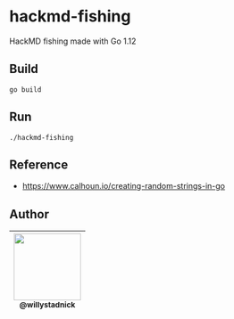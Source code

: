 # hackmd-fishing

HackMD fishing made with Go 1.12

## Build

```
go build
```

## Run

```
./hackmd-fishing
```

## Reference

- https://www.calhoun.io/creating-random-strings-in-go

## Author

| [<img src="https://avatars2.githubusercontent.com/u/1824706?s=120&v=4" width=120><br><sub>@willystadnick</sub>](https://github.com/willystadnick) |
| :---: |
